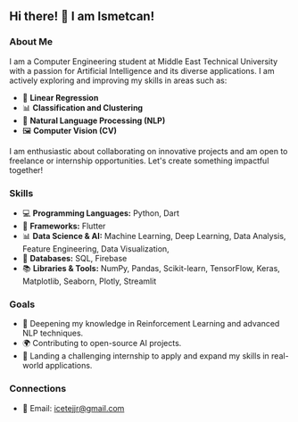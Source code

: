 ## Hi there! 👋 I am Ismetcan!

### About Me
I am a Computer Engineering student at Middle East Technical University with a passion for Artificial Intelligence and its diverse applications. 
I am actively exploring and improving my skills in areas such as:  
- 🧮 **Linear Regression**  
- 📊 **Classification and Clustering**  
- 📝 **Natural Language Processing (NLP)**  
- 🖼️ **Computer Vision (CV)**

I am enthusiastic about collaborating on innovative projects and am open to freelance or internship opportunities. Let's create something impactful together!

### Skills
- 💻 **Programming Languages:** Python, Dart  
- 📱 **Frameworks:** Flutter  
- 📊 **Data Science & AI:** Machine Learning, Deep Learning, Data Analysis, Feature Engineering, Data Visualization, 
- 📂 **Databases:** SQL, Firebase  
- 📚 **Libraries & Tools:** NumPy, Pandas, Scikit-learn, TensorFlow, Keras, Matplotlib, Seaborn, Plotly, Streamlit


### Goals
- 🚀 Deepening my knowledge in Reinforcement Learning and advanced NLP techniques.
- 🌍 Contributing to open-source AI projects.
- 🎯 Landing a challenging internship to apply and expand my skills in real-world applications.

### Connections
- 📧 Email: icetejjr@gmail.com  
